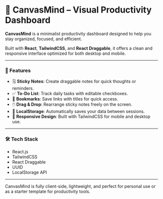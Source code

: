 # 🧠 CanvasMind – Visual Productivity Dashboard

**CanvasMind** is a minimalist productivity dashboard designed to help you stay organized, focused, and efficient.

Built with **React**, **TailwindCSS**, and **React Draggable**, it offers a clean and responsive interface optimized for both desktop and mobile.

---

### 🚀 Features

- 🗒️ **Sticky Notes**: Create draggable notes for quick thoughts or reminders.
- ✅ **To-Do List**: Track daily tasks with editable checkboxes.
- 🔖 **Bookmarks**: Save links with titles for quick access.
- 🖱️ **Drag & Drop**: Rearrange sticky notes freely on the screen.
- 💾 **LocalStorage**: Automatically saves your data between sessions.
- 🎨 **Responsive Design**: Built with TailwindCSS for mobile and desktop use.

---

### 🛠 Tech Stack

- React.js
- TailwindCSS
- React Draggable
- UUID
- LocalStorage API

---

CanvasMind is fully client-side, lightweight, and perfect for personal use or as a starter template for productivity tools.
